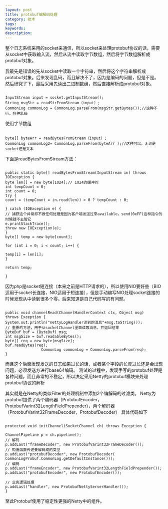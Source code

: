 ```yaml
---
layout: post
title: protobuf编解码处理
category: 技术
tags: 
keywords: 
description: 
---
```


整个日志系统采用的socket来通信，所以socket来处理protobuf协议的话，需要从socket中获取输入流，然后从流中读取字节数组，然后将字节数组解析成protobuf对象。

我最先是错误的先从socket中读取一个字符串，然后将这个字符串解析成protobuf对象。后来发现乱码，而且解决不了，因为是编码的问题，但是不是。然后研究了下，最后采用先读出二进制数组，然后直接解析成protobuf对象。

```

InputStream input = socket.getInputStream();
String msgStr = readStrFromStream（input）;
CommonLog commonLog = CommonLog.parseFrom(msgStr.getBytes());//这种不行，各种乱码

```

使用字节数组

```

byte[] byteArr = readBytesFromStream（input）;
CommonLog commonLog2= CommonLog.parseFrom(byteArr );//这种可以，无论是socket还是文本

```

下面是readBytesFromStream方法：
```

public static byte[] readBytesFromStream(InputStream in) throws IOException {
byte len[] = new byte[1024];// 1024的缓冲刘
int tempCount = 0;
int count = 0;
try {
count = (tempCount = in.read(len)) > 0 ? tempCount : 0;

} catch (IOException e) {
// 捕获这个异常却不做任何处理是因为客户端发送过来available，send(0xFF)这种指令的时候就不去管它
e.printStackTrace();
throw new IOException(e);
}
byte[] temp = new byte[count];

for (int i = 0; i < count; i++) {

temp[i] = len[i];
}

return temp;

}

```

因为php是socket短连接（本来之前是HTTP请求的），所以使用NIO要好些（BIO适用于socket长连接，NIO适用于短连接），但是手动编写NIO处理socket连接的时候发现从中读到很多个零。后来知道是自己代码写的有问题。

```

public void channelRead(ChannelHandlerContext ctx, Object msg)
throws Exception {
System.out.println("nettyLogHandler读到的消息"+msg.toString());
// 重要的方法，用于从socketChannel里面读取消息，并返回结果
ByteBuf buf = (ByteBuf) msg;
int msgSize = buf.readableBytes();
byte[] req = new byte[msgSize];
buf.readBytes(req);
                CommonLog commonLog = CommonLog.parseFrom(req);
}

```

而且这个后面发现发送的日志如果过长的话，或者某个字段的长度过长还是会出现问题，必须发送方进行base64编码。
测试的过程中，发现手写的protobuf处理是各种问题，而且非常的不稳定，所以决定采用Netty的protobuf模块来处理protobuf协议的解析


其实就是在Netty的类似Filter的处理机制中添加2个编解码的过滤类。
Netty为protobuf提供了两个编码器（ProtobufEncoder，ProtobufVarint32LengthFieldPrepender），两个解码器（ProtobufVarint32FrameDecoder，ProtobufDecoder）
具体代码如下
```

protected void initChannel(SocketChannel ch) throws Exception {

ChannelPipeline p = ch.pipeline();
// 解码
p.addLast("frameDecoder", new ProtobufVarint32FrameDecoder());
// 构造函数传递要解码成的类型
p.addLast("protobufDecoder", new ProtobufDecoder(
CommonLogProbuf.CommonLog.getDefaultInstance()));
// 编码
p.addLast("frameEncoder", new ProtobufVarint32LengthFieldPrepender());
p.addLast("protobufEncoder", new ProtobufEncoder());

// 业务逻辑处理
p.addLast("handler", new ProtobufNettyServerHandler());
}

```

至此Protobuf使用了稳定性更强的Netty中的组件。





